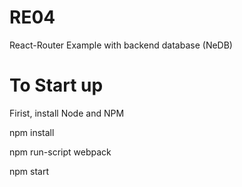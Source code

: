 # RE04

React-Router Example with backend database (NeDB)

# To Start up

Firist, install Node and NPM

npm install

npm run-script webpack

npm start




